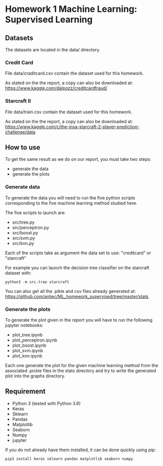 # Homework 1 Machine Learning: Supervised Learning

## Datasets

The datasets are located in the data/ directory.

### Credit Card

File data/craditcard.csv contain the dataset used for this homework.

As stated on the the report, a copy can also be downloaded at: https://www.kaggle.com/dalpozz/creditcardfraud/

### Starcraft II

File data/train.csv contain the dataset used for this homework.

As stated on the the report, a copy can also be downloaded at: https://www.kaggle.com/c/the-insa-starcraft-2-player-prediction-challenge/data

## How to use

To get the same result as we do on our report, you must take two steps:
 - generate the data
 - generate the plots 

### Generate data
 
To generate the data you will need to run the five python scripts corresponding to the five machine learning method studied here.

The five scripts to launch are:
 - src/tree.py
 - src/perceptron.py
 - src/boost.py
 - src/svm.py
 - src/knn.py
 
Each of the scripts take as argument the data set to use: "creditcard" or "starcraft"

For example you can launch the decision tree classifier on the starcraft dataset with:

    python3 -m src.tree starcraft

You can also get all the .pikle and csv files already generated at: https://github.com/anliec/ML_homework_supervised/tree/master/stats

### Generate the plots

To generate the plot given in the report you will have to run the following jupyter notebooks:
 - plot_tree.ipynb
 - plot_perceptron.ipynb
 - plot_boost.ipynb
 - plot_svm.ipynb
 - plot_knn.ipynb
 
Each one generate the plot for the given machine learning method from the associated .pickle files in the stats directory and try to write the generated plot into the graphs directory.

## Requirement 

 - Python 3 (tested with Python 3.6)
 - Keras
 - Sklearn
 - Pandas
 - Matplotlib
 - Seaborn
 - Numpy
 - jupyter
 
If you do not already have them installed, it can be done quickly using pip:

    pip3 install keras sklearn pandas matplotlib seaborn numpy 